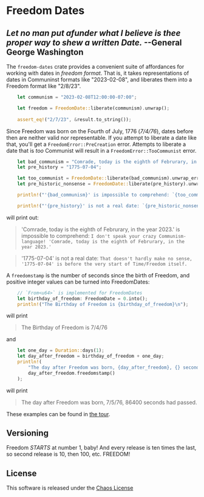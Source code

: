 # Freedom Dates

## *Let no man put afunder what I believe is thee proper way to shew a written Date.* --General George Washington

The `freedom-dates` crate provides a convenient suite of affordances for working with dates in
*freedom format*. That is, it takes representations of dates in Communinst formats like
"2023-02-08", and liberates them into a Freedom format like "2/8/23".

``` rust
    let communism = "2023-02-08T12:00:00-07:00";

    let freedom = FreedomDate::liberate(communism).unwrap();
    
    assert_eq!("2/7/23", &result.to_string());
```

Since Freedom was born on the Fourth of July, 1776 (*7/4/76*), dates before then are neither valid
nor representable. If you attempt to liberate a date like that, you'll get a
`FreedomError::PreCreation` error. Attempts to liberate a date that is *too* Communist will result
in a `FreedomError::TooCommunist` error.

``` rust
    let bad_communism = "Comrade, today is the eighth of Februrary, in the year 2023.";
    let pre_history = "1775-07-04";

    let too_communist = FreedomDate::liberate(bad_communism).unwrap_err();
    let pre_historic_nonsense = FreedomDate::liberate(pre_history).unwrap_err();

    println!("'{bad_communism}' is impossible to comprehend: `{too_communist}`\n");

    println!("'{pre_history}' is not a real date: `{pre_historic_nonsense}`\n");

```

will print out:


> 'Comrade, today is the eighth of Februrary, in the year 2023.' is impossible to comprehend: `I
> don't speak your crazy Communism-language! 'Comrade, today is the eighth of Februrary, in the year
> 2023.'`

> '1775-07-04' is not a real date: `That doesn't hardly make no sense, '1775-07-04' is before the
> very start of Time/Freedom itself.`

A `freedomstamp` is the number of seconds since the birth of Freedom, and positive integer values
can be turned into FreedomDates:

``` rust
    // `From<u64>` is implemented for FreedomDates
    let birthday_of_freedom: FreedomDate = 0.into();
    println!("The Birthday of Freedom is {birthday_of_freedom}\n");
```

will print

> The Birthday of Freedom is 7/4/76

and

``` rust
    let one_day = Duration::days(1);
    let day_after_freedom = birthday_of_freedom + one_day;
    println!(
        "The day after Freedom was born, {day_after_freedom}, {} seconds had passed.",
        day_after_freedom.freedomstamp()
    );
```

will print

> The day after Freedom was born, 7/5/76, 86400 seconds had passed.

These examples can be found in [the tour](./examples/tour.rs).

## Versioning

Freedom *STARTS* at number 1, baby! And every release is ten times the last, so second release is
10, then 100, etc. FREEDOM!

## License

This software is released under the [Chaos License](./LICENSE.md)
